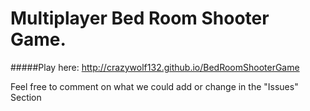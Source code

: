 Multiplayer Bed Room Shooter Game.
================================

#####Play here: http://crazywolf132.github.io/BedRoomShooterGame

Feel free to comment on what we could add or change in the "Issues" Section
